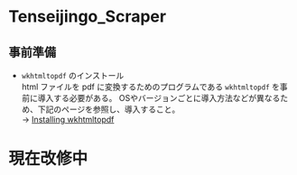# Tenseijingo_Scraper  

## 事前準備  
- `wkhtmltopdf` のインストール  
  html ファイルを pdf に変換するためのプログラムである `wkhtmltopdf` を事前に導入する必要がある。 OSやバージョンごとに導入方法などが異なるため、下記のページを参照し、導入すること。  
  → [Installing wkhtmltopdf](https://github.com/JazzCore/python-pdfkit/wiki/Installing-wkhtmltopdf)

# 現在改修中
